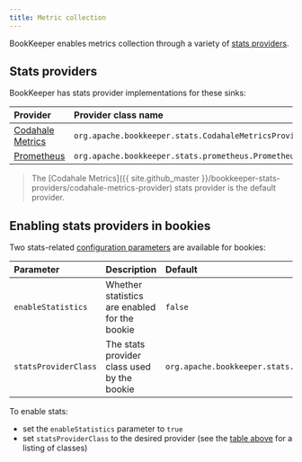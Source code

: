 ```yaml
---
title: Metric collection
---
```


BookKeeper enables metrics collection through a variety of [stats providers](#stats-providers).

## Stats providers

BookKeeper has stats provider implementations for these sinks:

| Provider                                                                                                     | Provider class name                                                |
|:------------------------------------------------------------------------------------------------------------ |:------------------------------------------------------------------ |
| [Codahale Metrics](https://mvnrepository.com/artifact/org.apache.bookkeeper.stats/codahale-metrics-provider) | `org.apache.bookkeeper.stats.CodahaleMetricsProvider`              |
| [Prometheus](https://prometheus.io/)                                                                         | `org.apache.bookkeeper.stats.prometheus.PrometheusMetricsProvider` |

> The [Codahale Metrics]({{ site.github_master }}/bookkeeper-stats-providers/codahale-metrics-provider) stats provider is the default provider.

## Enabling stats providers in bookies

Two stats-related [configuration parameters](../../reference/config/) are available for bookies:

| Parameter            | Description                                   | Default                                               |
|:-------------------- |:--------------------------------------------- |:----------------------------------------------------- |
| `enableStatistics`   | Whether statistics are enabled for the bookie | `false`                                               |
| `statsProviderClass` | The stats provider class used by the bookie   | `org.apache.bookkeeper.stats.CodahaleMetricsProvider` |


To enable stats:

* set the `enableStatistics` parameter to `true`
* set `statsProviderClass` to the desired provider (see the [table above](#stats-providers) for a listing of classes)


<!-- ## Enabling stats in the bookkeeper library

TODO
-->
